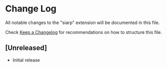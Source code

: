 # Change Log

All notable changes to the "siarp" extension will be documented in this file.

Check [Keep a Changelog](http://keepachangelog.com/) for recommendations on how to structure this file.

## [Unreleased]

- Initial release
